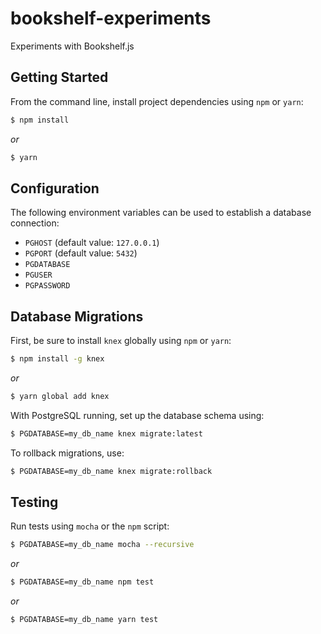 # bookshelf-experiments
Experiments with Bookshelf.js

## Getting Started

From the command line, install project dependencies using `npm` or `yarn`:

```bash
$ npm install
```

_or_

```bash
$ yarn
```

## Configuration

The following environment variables can be used to establish a database connection:

* `PGHOST` (default value: `127.0.0.1`)
* `PGPORT` (default value: `5432`)
* `PGDATABASE`
* `PGUSER`
* `PGPASSWORD`

## Database Migrations

First, be sure to install `knex` globally using `npm` or `yarn`:

```bash
$ npm install -g knex
```

_or_

```bash
$ yarn global add knex
```

With PostgreSQL running, set up the database schema using:

```bash
$ PGDATABASE=my_db_name knex migrate:latest
```

To rollback migrations, use:

```bash
$ PGDATABASE=my_db_name knex migrate:rollback
```

## Testing

Run tests using `mocha` or the `npm` script:

```bash
$ PGDATABASE=my_db_name mocha --recursive
```

_or_

```bash
$ PGDATABASE=my_db_name npm test
```

_or_

```bash
$ PGDATABASE=my_db_name yarn test
```
